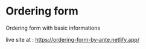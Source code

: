 # Ordering form 
Ordering form with basic informations

live site at : https://ordering-form-by-ante.netlify.app/
